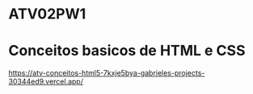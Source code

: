 # ATV02PW1 
# Conceitos basicos de HTML e CSS
https://atv-conceitos-html5-7kxje5bya-gabrieles-projects-30344ed9.vercel.app/

